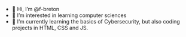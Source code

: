 - 👋 Hi, I’m @f-breton
- 👀 I’m interested in learning computer sciences
- 🌱 I’m currently learning the basics of Cybersecurity, but also coding projects in HTML, CSS and JS.


